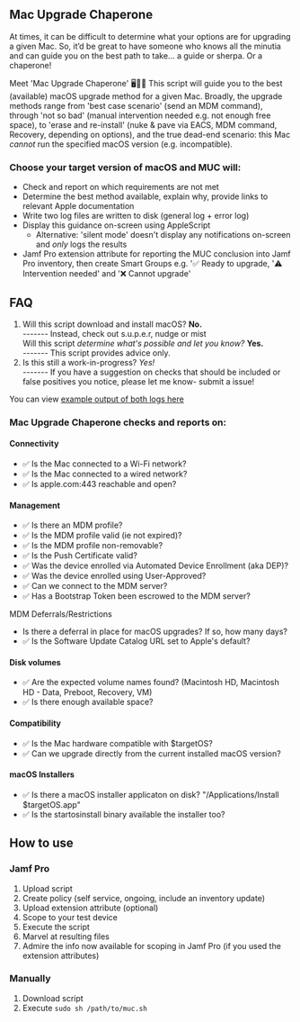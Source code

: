 ## Mac Upgrade Chaperone

At times, it can be difficult to determine what your options are for upgrading a given Mac.
So, it’d be great to have someone who knows all the minutia and can guide you on the best path to take... a guide or sherpa. Or a chaperone!

Meet 'Mac Upgrade Chaperone' 🖥️🤵‍♂️ 
This script will guide you to the best (available) macOS upgrade method for a given Mac. 
Broadly, the upgrade methods range from 'best case scenario' (send an MDM command), through 'not so bad' (manual intervention needed e.g. not enough free space), to 'erase and re-install' (nuke & pave via EACS, MDM command, Recovery, depending on options), and the true dead-end scenario: this Mac *cannot* run the specified macOS version (e.g. incompatible). 

### Choose your target version of macOS and MUC will: 
* Check and report on which requirements are not met  
* Determine the best method available, explain why, provide links to relevant Apple documentation
* Write two log files are written to disk (general log + error log)
* Display this guidance on-screen using AppleScript
	* Alternative: 'silent mode' doesn't display any notifications on-screen and *only* logs the results
* Jamf Pro extension attribute for reporting the MUC conclusion into Jamf Pro inventory, then create Smart Groups e.g. '✅ Ready to upgrade, '⚠️ Intervention needed' and '❌ Cannot upgrade'

## FAQ
1. Will this script download and install macOS? **No.**  
------- Instead, check out s.u.p.e.r, nudge or mist  
Will this script *determine what's possible and let you know?* **Yes.**  
------- This script provides advice only. 
3. Is this still a work-in-progress? *Yes!*  
------- If you have a suggestion on checks that should be included or false positives you notice, please let me know- submit a issue!

You can view [example output of both logs here](https://github.com/stumcd/muc/blob/0466ddd52df513c698b14c5d8f7baf7c797e4d4e/example_output.md)

### Mac Upgrade Chaperone checks and reports on: 
#### Connectivity
* ✅ Is the Mac connected to a Wi-Fi network?  
* ✅ Is the Mac connected to a wired network?  
* ✅ Is apple.com:443 reachable and open?  

#### Management 
* ✅ Is there an MDM profile?  
* ✅ Is the MDM profile valid (ie not expired)?  
* ✅ Is the MDM profile non-removable?  
* ✅ Is the Push Certificate valid?
* ✅ Was the device enrolled via Automated Device Enrollment (aka DEP)?  
* ✅ Was the device enrolled using User-Approved?  
* ✅ Can we connect to the MDM server?  
* ✅ Has a Bootstrap Token been escrowed to the MDM server?  
		
MDM Deferrals/Restrictions
* Is there a deferral in place for macOS upgrades? If so, how many days?
* ✅ Is the Software Update Catalog URL set to Apple's default?  
 
#### Disk volumes
* ✅ Are the expected volume names found? (Macintosh HD, Macintosh HD - Data, Preboot, Recovery, VM) 
* ✅ Is there enough available space?
 
#### Compatibility
* ✅ Is the Mac hardware compatible with $targetOS?
* ✅ Can we upgrade directly from the current installed macOS version?
 
#### macOS Installers
* ✅ Is there a macOS installer applicaton on disk? "/Applications/Install $targetOS.app"
* ✅ Is the startosinstall binary available the installer too? 


## How to use
### Jamf Pro
1. Upload script
2. Create policy (self service, ongoing, include an inventory update)
3. Upload extension attribute (optional) 
4. Scope to your test device
5. Execute the script
6. Marvel at resulting files 
7. Admire the info now available for scoping in Jamf Pro (if you used the extension attributes)

### Manually
1. Download script
2. Execute `sudo sh /path/to/muc.sh`